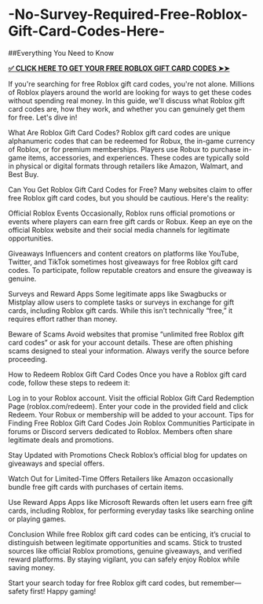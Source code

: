 # -No-Survey-Required-Free-Roblox-Gift-Card-Codes-Here-
##Everything You Need to Know

**[✅ CLICK HERE TO GET YOUR FREE ROBLOX GIFT CARD CODES ➤➤](https://myusoffer.xyz/all-gift-card-2/)**

If you're searching for free Roblox gift card codes, you're not alone. Millions of Roblox players around the world are looking for ways to get these codes without spending real money. In this guide, we'll discuss what Roblox gift card codes are, how they work, and whether you can genuinely get them for free. Let's dive in!

What Are Roblox Gift Card Codes? Roblox gift card codes are unique alphanumeric codes that can be redeemed for Robux, the in-game currency of Roblox, or for premium memberships. Players use Robux to purchase in-game items, accessories, and experiences. These codes are typically sold in physical or digital formats through retailers like Amazon, Walmart, and Best Buy.

Can You Get Roblox Gift Card Codes for Free? Many websites claim to offer free Roblox gift card codes, but you should be cautious. Here's the reality:

Official Roblox Events Occasionally, Roblox runs official promotions or events where players can earn free gift cards or Robux. Keep an eye on the official Roblox website and their social media channels for legitimate opportunities.

Giveaways Influencers and content creators on platforms like YouTube, Twitter, and TikTok sometimes host giveaways for free Roblox gift card codes. To participate, follow reputable creators and ensure the giveaway is genuine.

Surveys and Reward Apps Some legitimate apps like Swagbucks or Mistplay allow users to complete tasks or surveys in exchange for gift cards, including Roblox gift cards. While this isn’t technically “free,” it requires effort rather than money.

Beware of Scams Avoid websites that promise “unlimited free Roblox gift card codes” or ask for your account details. These are often phishing scams designed to steal your information. Always verify the source before proceeding.

How to Redeem Roblox Gift Card Codes Once you have a Roblox gift card code, follow these steps to redeem it:

Log in to your Roblox account. Visit the official Roblox Gift Card Redemption Page (roblox.com/redeem). Enter your code in the provided field and click Redeem. Your Robux or membership will be added to your account. Tips for Finding Free Roblox Gift Card Codes Join Roblox Communities Participate in forums or Discord servers dedicated to Roblox. Members often share legitimate deals and promotions.

Stay Updated with Promotions Check Roblox’s official blog for updates on giveaways and special offers.

Watch Out for Limited-Time Offers Retailers like Amazon occasionally bundle free gift cards with purchases of certain items.

Use Reward Apps Apps like Microsoft Rewards often let users earn free gift cards, including Roblox, for performing everyday tasks like searching online or playing games.

Conclusion While free Roblox gift card codes can be enticing, it’s crucial to distinguish between legitimate opportunities and scams. Stick to trusted sources like official Roblox promotions, genuine giveaways, and verified reward platforms. By staying vigilant, you can safely enjoy Roblox while saving money.

Start your search today for free Roblox gift card codes, but remember—safety first! Happy gaming!
